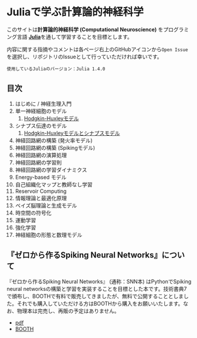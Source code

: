 # Juliaで学ぶ計算論的神経科学

このサイトは**計算論的神経科学 (Computational Neuroscience)** をプログラミング言語 [**Julia**](https://julialang.org/)を通して学習することを目標とします。

内容に関する指摘やコメントは各ページ右上のGitHubアイコンから`Open Issue`を選択し、リポジトリのIssueとして行っていただければ幸いです。

```{note}
使用しているJuliaのバージョン：Julia 1.4.0
```

## 目次
1. はじめに / 神経生理入門
1. 単一神経細胞のモデル
	1. [Hodgkin-Huxleyモデル](https://compneuro-julia.github.io/2-1_hodgkinhuxley.html)
1. シナプス伝達のモデル
	1. [Hodgkin-Huxleyモデルとシナプスモデル](https://compneuro-julia.github.io/3-1_hhsynapse.html)
1. 神経回路網の構築 (発火率モデル)
1. 神経回路網の構築 (Spikingモデル)
1. 神経回路網の演算処理
1. 神経回路網の学習則
1. 神経回路網の学習ダイナミクス
1. Energy-based モデル
1. 自己組織化マップと教師なし学習
1. Reservoir Computing
1. 情報理論と最適化原理
1. ベイズ脳理論と生成モデル
1. 時空間の符号化
1. 運動学習
1. 強化学習
1. 神経細胞の形態と数理モデル

## 『ゼロから作るSpiking Neural Networks』について
『ゼロから作るSpiking Neural Networks』 (通称：SNN本) はPythonでSpiking neural networksの構築と学習を実装することを目標とした本です。技術書典7で頒布し、BOOTHで有料で販売してきましたが、無料で公開することとしました。それでも購入していただける方はBOOTHから購入をお願いいたします。なお、物理本は完売し、再販の予定はありません。

- [pdf](https://github.com/compneuro-julia/compneuro-julia-management/tree/master/contents/_static/pdf/SNN_from_scratch_with_python_ver2_05.pdf)
- [BOOTH](https://booth.pm/ja/items/1585421)



